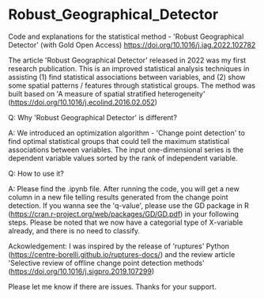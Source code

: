 # Robust_Geographical_Detector
Code and explanations for the statistical method - 'Robust Geographical Detector' (with Gold Open Access) https://doi.org/10.1016/j.jag.2022.102782

The article 'Robust Geographical Detector' released in 2022 was my first research publication. This is an improved statistical analysis techniques in assisting (1) find statistical associations between variables, and (2) show some spatial patterns / features through statistical groups. The method was built based on 'A measure of spatial stratified heterogeneity' (https://doi.org/10.1016/j.ecolind.2016.02.052)

Q: Why 'Robust Geographical Detector' is different?

A: We introduced an optimization algorithm - 'Change point detection' to find optimal statistical groups that could tell the maximum statistical associations between variables. The input one-dimensional series is the dependent variable values sorted by the rank of independent variable. 

Q: How to use it?

A: Please find the .ipynb file. After running the code, you will get a new column in a new file telling results generated from the change point detection. If you wanna see the 'q-value', please use the GD package in R (https://cran.r-project.org/web/packages/GD/GD.pdf) in your following steps. Please be noted that we now have a categorial type of X-variable already, and there is no need to classify. 

Ackowledgement: I was inspired by the release of 'ruptures' Python (https://centre-borelli.github.io/ruptures-docs/) and the review article 'Selective review of offline change point detection methods' (https://doi.org/10.1016/j.sigpro.2019.107299)

Please let me know if there are issues. Thanks for your support. 
